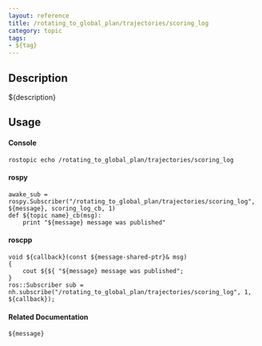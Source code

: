 ```yaml
---
layout: reference
title: /rotating_to_global_plan/trajectories/scoring_log
category: topic
tags: 
- ${tag}
---
```


## Description
${description}

## Usage
#### Console
```
rostopic echo /rotating_to_global_plan/trajectories/scoring_log
```

#### rospy
```
awake_sub = rospy.Subscriber("/rotating_to_global_plan/trajectories/scoring_log", ${message}, scoring_log_cb, 1)
def ${topic name}_cb(msg):
    print "${message} message was published"
```

#### roscpp
```
void ${callback}(const ${message-shared-ptr}& msg)
{
    cout ${${ "${message} message was published";
}
ros::Subscriber sub = nh.subscribe("/rotating_to_global_plan/trajectories/scoring_log", 1, ${callback});
```

#### Related Documentation
``${message}``  